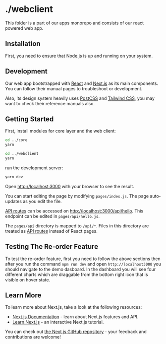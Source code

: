 # ./webclient

This folder is a part of our apps monorepo and consists of our react powered web app.


## Installation

First, you need to ensure that Node.js is up and running on your system.


## Development

Our web app bootstrapped with [React](https://reactjs.org/) and [Next.js](https://nextjs.org/) as its main components. You can follow their manual pages to troubleshoot or development.

Also, its design system heavily uses [PostCSS](https://postcss.org) and [Tailwind CSS](https://tailwindcss.com/), you may want to check their reference manuals also.


## Getting Started

First, install modules for core layer and the web client:

```bash
cd ../core
yarn

cd ../webclient
yarn
```

run the development server:

```bash
yarn dev
```

Open [http://localhost:3000](http://localhost:3000) with your browser to see the result.

You can start editing the page by modifying `pages/index.js`. The page auto-updates as you edit the file.

[API routes](https://nextjs.org/docs/api-routes/introduction) can be accessed on [http://localhost:3000/api/hello](http://localhost:3000/api/hello). This endpoint can be edited in `pages/api/hello.js`.

The `pages/api` directory is mapped to `/api/*`. Files in this directory are treated as [API routes](https://nextjs.org/docs/api-routes/introduction) instead of React pages.

## Testing The Re-order Feature

To test the re-order feature, first you need to follow the above sections then after you run the command `npm run dev` and open `http://localhost3000` you should navigate to the demo dasboard. In the dashboard you will see four different charts which are draggable from the bottom right icon that is visible on hover state.

## Learn More

To learn more about Next.js, take a look at the following resources:

- [Next.js Documentation](https://nextjs.org/docs) - learn about Next.js features and API.
- [Learn Next.js](https://nextjs.org/learn) - an interactive Next.js tutorial.

You can check out [the Next.js GitHub repository](https://github.com/vercel/next.js/) - your feedback and contributions are welcome!
